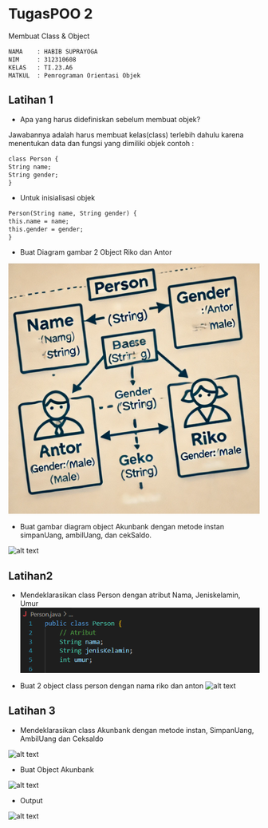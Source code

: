 # TugasPOO 2
Membuat Class & Object
```
NAMA    : HABIB SUPRAYOGA
NIM     : 312310608
KELAS   : TI.23.A6
MATKUL  : Pemrograman Orientasi Objek
```
## Latihan 1
- Apa yang harus didefiniskan sebelum membuat objek?

Jawabannya adalah harus membuat kelas(class) terlebih dahulu karena menentukan data dan fungsi yang dimiliki objek contoh :
```
class Person { 
String name; 
String gender;
}
```
- Untuk inisialisasi objek
```
Person(String name, String gender) { 
this.name = name; 
this.gender = gender;
}
```
- Buat Diagram gambar 2 Object Riko dan Antor

![alt text](https://github.com/Habibsuprayoga325/TugasPOO/blob/main/s.png?raw=true)

- Buat gambar diagram object Akunbank dengan metode instan simpanUang, ambilUang, dan cekSaldo.

![alt text](?raw=true)

## Latihan2

- Mendeklarasikan class Person dengan atribut Nama, Jeniskelamin, Umur
![alt text](https://github.com/Habibsuprayoga325/TugasPOO/blob/main/ss1.png?raw=true)

- Buat 2 object class person dengan nama riko dan anton
![alt text](?raw=true)

## Latihan 3
- Mendeklarasikan class Akunbank dengan metode instan, SimpanUang, AmbilUang dan Ceksaldo

![alt text](?raw=true)

- Buat Object Akunbank

![alt text](?raw=true)

- Output

![alt text](?raw=true)
